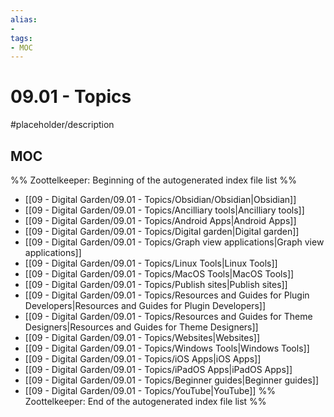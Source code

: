 ```yaml
---
alias:
- 
tags:
- MOC
---
```


# 09.01 - Topics

#placeholder/description 

## MOC

%% Zoottelkeeper: Beginning of the autogenerated index file list  %%
- [[09 - Digital Garden/09.01 - Topics/Obsidian/Obsidian|Obsidian]]
- [[09 - Digital Garden/09.01 - Topics/Ancilliary tools|Ancilliary tools]]
- [[09 - Digital Garden/09.01 - Topics/Android Apps|Android Apps]]
- [[09 - Digital Garden/09.01 - Topics/Digital garden|Digital garden]]
- [[09 - Digital Garden/09.01 - Topics/Graph view applications|Graph view applications]]
- [[09 - Digital Garden/09.01 - Topics/Linux Tools|Linux Tools]]
- [[09 - Digital Garden/09.01 - Topics/MacOS Tools|MacOS Tools]]
- [[09 - Digital Garden/09.01 - Topics/Publish sites|Publish sites]]
- [[09 - Digital Garden/09.01 - Topics/Resources and Guides for Plugin Developers|Resources and Guides for Plugin Developers]]
- [[09 - Digital Garden/09.01 - Topics/Resources and Guides for Theme Designers|Resources and Guides for Theme Designers]]
- [[09 - Digital Garden/09.01 - Topics/Websites|Websites]]
- [[09 - Digital Garden/09.01 - Topics/Windows Tools|Windows Tools]]
- [[09 - Digital Garden/09.01 - Topics/iOS Apps|iOS Apps]]
- [[09 - Digital Garden/09.01 - Topics/iPadOS Apps|iPadOS Apps]]
- [[09 - Digital Garden/09.01 - Topics/Beginner guides|Beginner guides]]
- [[09 - Digital Garden/09.01 - Topics/YouTube|YouTube]]
%% Zoottelkeeper: End of the autogenerated index file list  %%
